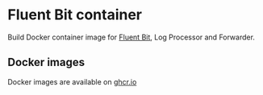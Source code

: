 Fluent Bit container
====================

Build Docker container image for [Fluent Bit][], Log Processor and Forwarder.

Docker images
-------------

Docker images are available on [ghcr.io](https://github.com/cybozu/neco-containers/pkgs/container/fluent-bit)

[Fluent Bit]: https://fluentbit.io/
